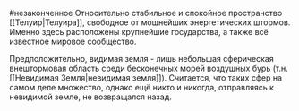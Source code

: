 #незаконченное 
Относительно стабильное и спокойное пространство [[Телуир|Телуира]], свободное от мощнейших энергетических штормов. Именно здесь расположены крупнейшие государства, а также всё известное мировое сообщество.

Предположительно, видимая земля - лишь небольшая сферическая внештормовая область среди бесконечных морей воздушных бурь (т.н. [[Невидимая Земля|невидимая земля]]). Считается, что таких сфер на самом деле множество, однако ещё никто и никогда, отправляясь к невидимой земле, не возвращался назад.
